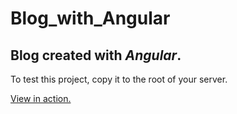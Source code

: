 # Blog_with_Angular

## Blog created with _Angular_.

To test this project, copy it to the root of your server.

[View in action.](https://miguelfreelancer56577.github.io/Blog_with_Angular/#/admin/posts)

